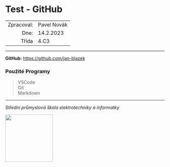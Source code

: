 # Test - GitHub

|||
|-:|:-|
|Zpracoval: | Pavel Novák |
|Dne:|14.2.2023|
|Třída|4.C3|
---
**GitHub:** <https://github.com/jan-blazek>

### **Použité Programy**

>VSCode  
Git  
Markdown

---
*Střední průmyslová škola elektrotechniky a informatky*

<img src="https://www.spsemoh.cz/logos/spsei-vektor-barevne.svg" width="150px">